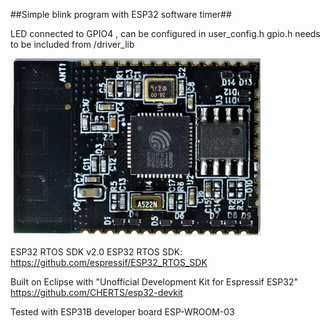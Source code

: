##Simple blink program with ESP32 software timer##

LED connected to GPIO4 , can be configured in user_config.h
gpio.h needs to be included from /driver_lib

![ESP32 Developer Board](/blink/images/ESP31B.jpg)

ESP32 RTOS SDK v2.0
ESP32 RTOS SDK: https://github.com/espressif/ESP32_RTOS_SDK

Built on Eclipse with "Unofficial Development Kit for Espressif ESP32"
https://github.com/CHERTS/esp32-devkit

Tested with ESP31B developer board ESP-WROOM-03